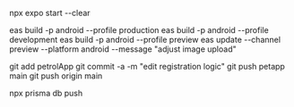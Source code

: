 npx expo start --clear

eas build -p android --profile production
eas build -p android --profile development
eas build -p android --profile preview
eas update --channel preview --platform android --message "adjust image upload"

git add petrolApp
git commit -a -m "edit registration logic"
git push petapp main
git push origin main

npx prisma db push

